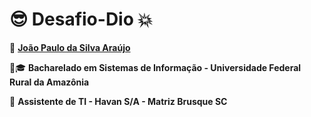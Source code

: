  #  😎 Desafio-Dio :collision:
 
 🐺 **[João Paulo da Silva Araújo](https://github.com/jpaulo9)**
 
 📘:mortar_board: **Bacharelado em Sistemas de Informação - Universidade Federal Rural da Amazônia**
 
 :office: **Assistente de TI - Havan S/A - Matriz Brusque SC**
 
